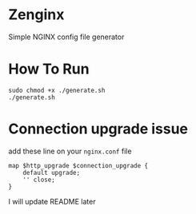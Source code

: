 # Zenginx
Simple NGINX config file generator

# How To Run

```
sudo chmod +x ./generate.sh
./generate.sh
````

# Connection upgrade issue 
add these line on your `nginx.conf` file
```
map $http_upgrade $connection_upgrade {
    default upgrade;
    '' close;
}
```

I will update README later